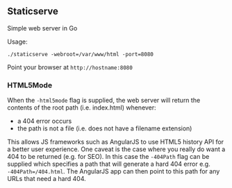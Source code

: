 ## Staticserve

Simple web server in Go

Usage:

```
./staticserve -webroot=/var/www/html -port=8080
```

Point your browser at `http://hostname:8080`

### HTML5Mode

When the `-html5mode` flag is supplied, the web server will return the contents of the root path (i.e. index.html) whenever:

- a 404 error occurs
- the path is not a file (i.e. does not have a filename extension)

This allows JS frameworks such as AngularJS to use HTML5 history API for a better user experience. One caveat is the case where you really do want a 404 to be returned (e.g. for SEO). In this case the `-404Path` flag can be supplied which specifies a path that will generate a hard 404 error e.g. `-404Path=/404.html`. The AngularJS app can then point to this path for any URLs that need a hard 404.
